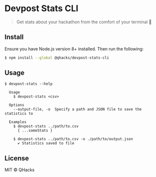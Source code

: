 # Devpost Stats CLI

> Get stats about your hackathon from the comfort of your terminal :rocket:

## Install

Ensure you have Node.js version 8+ installed. Then run the following:

```bash
$ npm install --global @qhacks/devpost-stats-cli
```
   
## Usage

```
$ devpost-stats --help

  Usage
    $ devpost-stats <csv>
      
  Options
    --output-file, -o  Specify a path and JSON file to save the statistics to
    
  Examples
    $ devpost-stats ../path/to.csv
      { ...someStats }
    
    $ devpost-stats ../path/to.csv -o ./path/to/output.json
      ✔ Statistics saved to file
```   

## License

MIT © QHacks